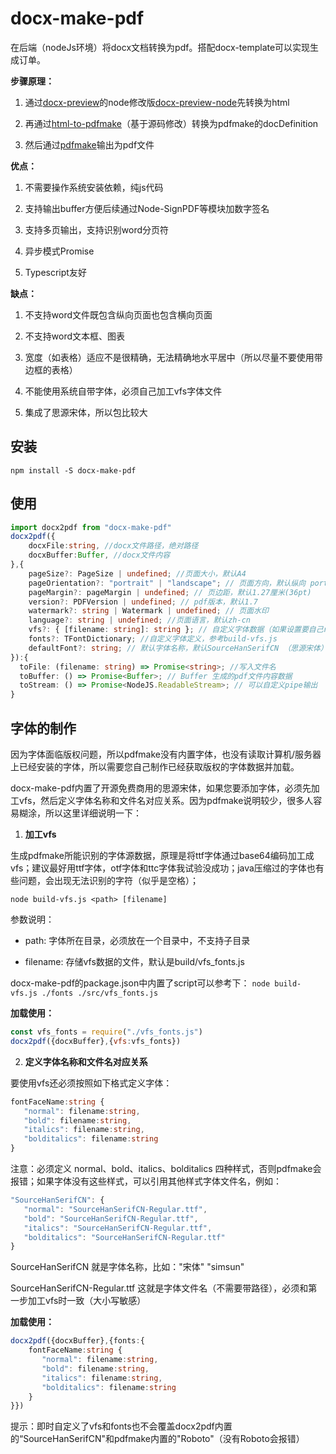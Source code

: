 # docx-make-pdf

在后端（nodeJs环境）将docx文档转换为pdf。搭配docx-template可以实现生成订单。

**步骤原理：**

1. 通过[docx-preview](https://github.com/VolodymyrBaydalka/docxjs)的node修改版[docx-preview-node](https://github.com/ifeda/docx-preview-node)先转换为html

2. 再通过[html-to-pdfmake](https://github.com/Aymkdn/html-to-pdfmake)（基于源码修改）转换为pdfmake的docDefinition

3. 然后通过[pdfmake](https://www.npmjs.com/package/pdfmake)输出为pdf文件

**优点：**

1. 不需要操作系统安装依赖，纯js代码

2. 支持输出buffer方便后续通过Node-SignPDF等模块加数字签名

3. 支持多页输出，支持识别word分页符

4. 异步模式Promise

5. Typescript友好

**缺点：**

1. 不支持word文件既包含纵向页面也包含横向页面

2. 不支持word文本框、图表

3. 宽度（如表格）适应不是很精确，无法精确地水平居中（所以尽量不要使用带边框的表格）

4. 不能使用系统自带字体，必须自己加工vfs字体文件

5. 集成了思源宋体，所以包比较大

## 安装

`npm install -S docx-make-pdf`

## 使用

```typescript
import docx2pdf from "docx-make-pdf"
docx2pdf({
    docxFile:string, //docx文件路径，绝对路径
    docxBuffer:Buffer, //docx文件内容
},{
    pageSize?: PageSize | undefined; //页面大小，默认A4
    pageOrientation?: "portrait" | "landscape"; // 页面方向，默认纵向 portrait
    pageMargin?: pageMargin | undefined; // 页边距，默认1.27厘米(36pt)
    version?: PDFVersion | undefined; // pdf版本，默认1.7
    watermark?: string | Watermark | undefined; // 页面水印
    language?: string | undefined; //页面语言，默认zh-cn
    vfs?: { [filename: string]: string }; // 自定义字体数据（如果设置要自己require加载哦），注意这里的filename是fonts中normal、bold、italics、bolditalics对应的filename
    fonts?: TFontDictionary; //自定义字体定义，参考build-vfs.js
    defaultFont?: string; // 默认字体名称，默认SourceHanSerifCN （思源宋体）
}):{
  toFile: (filename: string) => Promise<string>; //写入文件名
  toBuffer: () => Promise<Buffer>; // Buffer 生成的pdf文件内容数据
  toStream: () => Promise<NodeJS.ReadableStream>; // 可以自定义pipe输出
}
```

## 字体的制作

因为字体面临版权问题，所以pdfmake没有内置字体，也没有读取计算机/服务器上已经安装的字体，所以需要您自己制作已经获取版权的字体数据并加载。

docx-make-pdf内置了开源免费商用的思源宋体，如果您要添加字体，必须先加工vfs，然后定义字体名称和文件名对应关系。因为pdfmake说明较少，很多人容易糊涂，所以这里详细说明一下：

1. **加工vfs** 

生成pdfmake所能识别的字体源数据，原理是将ttf字体通过base64编码加工成vfs；建议最好用ttf字体，otf字体和ttc字体我试验没成功；java压缩过的字体也有些问题，会出现无法识别的字符（似乎是空格）；

`node build-vfs.js <path> [filename]`

参数说明：

- path: 字体所在目录，必须放在一个目录中，不支持子目录

- filename: 存储vfs数据的文件，默认是build/vfs_fonts.js

docx-make-pdf的package.json中内置了script可以参考下： `node build-vfs.js ./fonts ./src/vfs_fonts.js`

**加载使用：**

```javascript
const vfs_fonts = require("./vfs_fonts.js")
docx2pdf({docxBuffer},{vfs:vfs_fonts})
```

2. **定义字体名称和文件名对应关系**

要使用vfs还必须按照如下格式定义字体：

```typescript
fontFaceName:string {
   "normal": filename:string,
   "bold": filename:string,
   "italics": filename:string,
   "bolditalics": filename:string
}
```

注意：必须定义 normal、bold、italics、bolditalics 四种样式，否则pdfmake会报错；如果字体没有这些样式，可以引用其他样式字体文件名，例如：

```javascript
"SourceHanSerifCN": {
   "normal": "SourceHanSerifCN-Regular.ttf",
   "bold": "SourceHanSerifCN-Regular.ttf",
   "italics": "SourceHanSerifCN-Regular.ttf",
   "bolditalics": "SourceHanSerifCN-Regular.ttf"
}
```

SourceHanSerifCN 就是字体名称，比如："宋体" "simsun"

SourceHanSerifCN-Regular.ttf 这就是字体文件名（不需要带路径），必须和第一步加工vfs时一致（大小写敏感）

**加载使用：**

```typescript
docx2pdf({docxBuffer},{fonts:{
    fontFaceName:string {
       "normal": filename:string,
       "bold": filename:string,
       "italics": filename:string,
       "bolditalics": filename:string
    }
}})
```

提示：即时自定义了vfs和fonts也不会覆盖docx2pdf内置的“SourceHanSerifCN"和pdfmake内置的"Roboto"（没有Roboto会报错）
